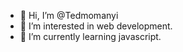 - 👋 Hi, I’m @Tedmomanyi
- 👀 I’m interested in web development.
- 🌱 I’m currently learning javascript.
<!---
Tedmomanyi/Tedmomanyi is a ✨ special ✨ repository because its `README.md` (this file) appears on your GitHub profile.
You can click the Preview link to take a look at your changes.
--->
